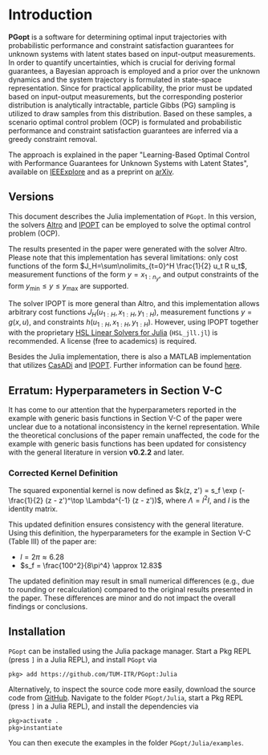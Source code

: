 # Introduction

**PGopt** is a software for determining optimal input trajectories with probabilistic performance and constraint satisfaction guarantees for unknown systems with latent states based on input-output measurements. In order to quantify uncertainties, which is crucial for deriving formal guarantees, a Bayesian approach is employed and a prior over the unknown dynamics and the system trajectory is formulated in state-space representation. Since for practical applicability, the prior must be updated based on input-output measurements, but the corresponding posterior distribution is analytically intractable, particle Gibbs (PG) sampling is utilized to draw samples from this distribution. Based on these samples, a scenario optimal control problem (OCP) is formulated and probabilistic performance and constraint satisfaction guarantees are inferred via a greedy constraint removal.

The approach is explained in the paper "Learning-Based Optimal Control with Performance Guarantees for Unknown Systems with Latent States", available on [IEEExplore](https://doi.org/10.23919/ECC64448.2024.10590972) and as a preprint on [arXiv](https://arxiv.org/abs/2303.17963).

## Versions
This document describes the Julia implementation of `PGopt`. In this version, the solvers [Altro](https://github.com/RoboticExplorationLab/Altro.jl) and [IPOPT](https://coin-or.github.io/Ipopt/) can be employed to solve the optimal control problem (OCP).

The results presented in the paper were generated with the solver Altro. Please note that this implementation has several limitations: only cost functions of the form $J_H=\sum\nolimits_{t=0}^H \frac{1}{2} u_t R u_t$, measurement functions of the form $y=x_{1:n_y}$, and output constraints of the form $y_\mathrm{min} \leq y \leq y_\mathrm{max}$ are supported.

The solver IPOPT is more general than Altro, and this implementation allows arbitrary cost functions $J_H(u_{1:H},x_{1:H},y_{1:H})$, measurement functions $y=g(x,u)$, and constraints $h(u_{1:H},x_{1:H},y_{1:H})$. However, using IPOPT together with the proprietary [HSL Linear Solvers for Julia](https://licences.stfc.ac.uk/product/libhsl) (`HSL_jll.jl`) is recommended. A license (free to academics) is required.

Besides the Julia implementation, there is also a MATLAB implementation that utilizes [CasADi](https://web.casadi.org/) and [IPOPT](https://coin-or.github.io/Ipopt/). Further information can be found [here](https://github.com/TUM-ITR/PGopt/tree/main/MATLAB).

## Erratum: Hyperparameters in Section V-C
It has come to our attention that the hyperparameters reported in the example with generic basis functions in Section V-C of the paper were unclear due to a notational inconsistency in the kernel representation. While the theoretical conclusions of the paper remain unaffected, the code for the example with generic basis functions has been updated for consistency with the general literature in version **v0.2.2** and later.

### Corrected Kernel Definition
The squared exponential kernel is now defined as
$k(z, z') = s_f \exp (-\frac{1}{2} (z - z')^\top \Lambda^{-1} (z - z'))$,
where $\Lambda = l^2 I$, and $I$ is the identity matrix. 

This updated definition ensures consistency with the general literature. Using this definition, the hyperparameters for the example in Section V-C (Table III) of the paper are:
* $l = 2\pi \approx 6.28$ 
* $s_f = \frac{100^2}{8\pi^4} \approx 12.83$

The updated definition may result in small numerical differences (e.g., due to rounding or recalculation) compared to the original results presented in the paper. These differences are minor and do not impact the overall findings or conclusions.

## Installation
`PGopt` can be installed using the Julia package manager. Start a Pkg REPL (press `]` in a Julia REPL), and install `PGopt` via
```
pkg> add https://github.com/TUM-ITR/PGopt:Julia
```

Alternatively, to inspect the source code more easily, download the source code from [GitHub](https://github.com/TUM-ITR/PGopt). Navigate to the folder `PGopt/Julia`, start a Pkg REPL (press `]` in a Julia REPL), and install the dependencies via
```
pkg>activate . 
pkg>instantiate
```

You can then execute the examples in the folder `PGopt/Julia/examples`.